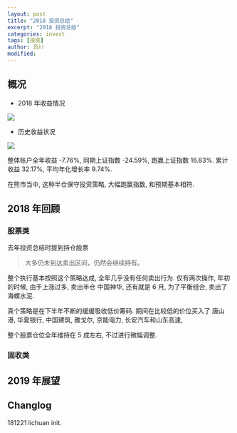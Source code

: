 ```yaml
---
layout: post
title: "2018 投资总结"
excerpt: "2018 投资总结"
categories: invest
tags: [投资]
author: 沥川
modified:
---
```


## 概况

- 2018 年收益情况

![](https://pics.ibrainbaby.cn/2018-12-29-024014.png)


- 历史收益状况

![](https://pics.ibrainbaby.cn/2018-12-29-023500.png)

整体账户全年收益 -7.76%, 同期上证指数 -24.59%, 跑赢上证指数 16.83%. 累计收益 32.17%, 平均年化增长率 9.74%.

在熊市当中, 这种半仓保守投资策略, 大幅跑赢指数, 和预期基本相符. 


## 2018 年回顾

### 股票类

去年投资总结时提到持仓股票

> 大多仍未到达卖出区间，仍然会继续持有。

整个执行基本按照这个策略达成, 全年几乎没有任何卖出行为. 仅有两次操作, 年初的时候, 由于上涨过多, 卖出半仓 中国神华, 还有就是 6 月, 为了平衡组合, 卖出了海螺水泥. 

真个策略是在下半年不断的缓缓吸收低价筹码. 期间在比较低的价位买入了 唐山港, 华夏银行, 中国建筑, 雅戈尔, 京能电力, 长安汽车和山东高速,

整个股票仓位全年维持在 5 成左右, 不过进行微幅调整. 

### 固收类

## 2019 年展望


## Changlog
181221 lichuan init.